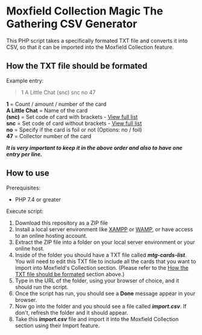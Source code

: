 # Moxfield Collection Magic The Gathering CSV Generator
This PHP script takes a specifically formated TXT file and converts it into CSV, so that it can be imported into the Moxfield Collection feature.

## How the TXT file should be formated
Example entry:

> 1 A Little Chat (snc) snc no 47

**1** = Count / amount / number of the card<br>
**A Little Chat** = Name of the card<br>
**(snc)** = Set code of card with brackets - [View full list](https://en.wikipedia.org/wiki/List_of_Magic:_The_Gathering_sets)<br>
**snc** = Set code of card without brackets - [View full list](https://en.wikipedia.org/wiki/List_of_Magic:_The_Gathering_sets)<br>
**no** = Specify if the card is foil or not (Options: no / foil)<br>
**47** = Collector number of the card

**_It is very important to keep it in the above order and also to have one entry per line._**

## How to use
Prerequisites:
- PHP 7.4 or greater

Execute script:
1. Download this repository as a ZIP file
2. Install a local server environment like [XAMPP](https://www.apachefriends.org/) or [WAMP](https://www.wampserver.com/en/), or have access to an online hosting account.
3. Extract the ZIP file into a folder on your local server environment or your online host.
4. Inside of the folder you should have a TXT file called **_mtg-cards-list_**. You will need to edit this TXT file to include all the cards that you want to import into Moxfield's Collection section. (Please refer to the [How the TXT file should be formated](#how-the-txt-file-should-be-formated) section above.)
5. Type in the URL of the folder, using your browser of choice, and it should run the script.
6. Once the script has run, you should see a **Done** message appear in your browser.
7. Now go into the folder and you should see a file called **_import.csv_**. If don't, refresh the folder and it should appear.
8. Take this **_import.csv_** file and import it into the Moxfield Collection section using their Import feature.
